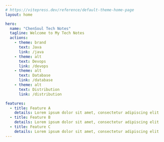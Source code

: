 ```yaml
---
# https://vitepress.dev/reference/default-theme-home-page
layout: home

hero:
  name: "ChenSoul Tech Notes"
  tagline: Welcome to My Tech Notes
  actions:
    - theme: brand
      text: Java
      link: /java
    - theme: alt
      text: Devops
      link: /devops
    - theme: alt
      text: Database
      link: /database  
    - theme: alt
      text: Distribution
      link: /distribution    

features:
  - title: Feature A
    details: Lorem ipsum dolor sit amet, consectetur adipiscing elit
  - title: Feature B
    details: Lorem ipsum dolor sit amet, consectetur adipiscing elit
  - title: Feature C
    details: Lorem ipsum dolor sit amet, consectetur adipiscing elit
---
```

